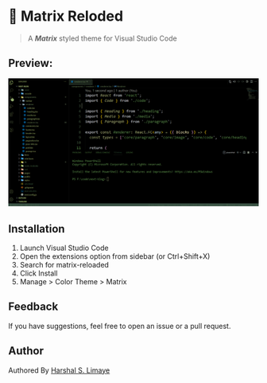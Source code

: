# 💾 Matrix Reloded

> A **_Matrix_** styled theme for Visual Studio Code

## Preview:

![image description](media/matrix-reloaded.gif)

## Installation

1. Launch Visual Studio Code
2. Open the extensions option from sidebar (or Ctrl+Shift+X)
3. Search for matrix-reloaded
4. Click Install
5. Manage > Color Theme > Matrix

## Feedback

If you have suggestions, feel free to open an issue or a pull request.

## Author

Authored By [Harshal S. Limaye](https://www.linkedin.com/in/harshal-limaye/)
